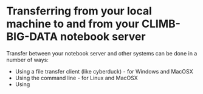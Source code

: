 # Transferring from your local machine to and from your CLIMB-BIG-DATA notebook server

Transfer between your notebook server and other systems can be done in a number of ways:

* Using a file transfer client (like cyberduck) - for Windows and MacOSX
* Using the command line - for Linux and MacOSX
* Using 
